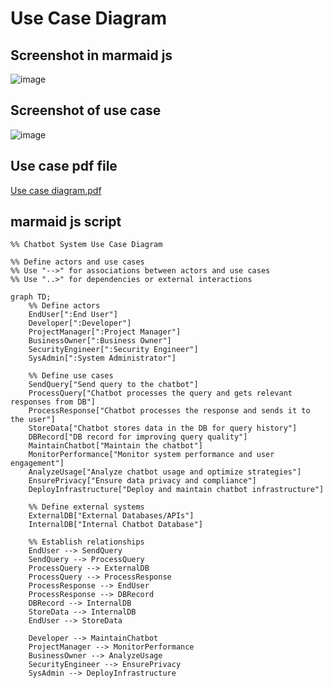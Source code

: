 # Use Case Diagram
## Screenshot in marmaid js
![image](https://github.com/user-attachments/assets/fb44c842-c8dd-4a0a-ac32-3578f476f954)

## Screenshot of use case 
![image](https://github.com/user-attachments/assets/a897e331-18e2-4d14-9d13-05980cdb1184)

## Use case pdf file
[Use case diagram.pdf](https://github.com/user-attachments/files/19275694/Use.case.diagram.pdf)

## marmaid js script
```%% UML Use Case Diagram in Mermaid.js
%% Chatbot System Use Case Diagram

%% Define actors and use cases
%% Use "-->" for associations between actors and use cases
%% Use "..>" for dependencies or external interactions

graph TD;
    %% Define actors
    EndUser[":End User"]
    Developer[":Developer"]
    ProjectManager[":Project Manager"]
    BusinessOwner[":Business Owner"]
    SecurityEngineer[":Security Engineer"]
    SysAdmin[":System Administrator"]
    
    %% Define use cases
    SendQuery["Send query to the chatbot"]
    ProcessQuery["Chatbot processes the query and gets relevant responses from DB"]
    ProcessResponse["Chatbot processes the response and sends it to the user"]
    StoreData["Chatbot stores data in the DB for query history"]
    DBRecord["DB record for improving query quality"]
    MaintainChatbot["Maintain the chatbot"]
    MonitorPerformance["Monitor system performance and user engagement"]
    AnalyzeUsage["Analyze chatbot usage and optimize strategies"]
    EnsurePrivacy["Ensure data privacy and compliance"]
    DeployInfrastructure["Deploy and maintain chatbot infrastructure"]
    
    %% Define external systems
    ExternalDB["External Databases/APIs"]
    InternalDB["Internal Chatbot Database"]
    
    %% Establish relationships
    EndUser --> SendQuery
    SendQuery --> ProcessQuery
    ProcessQuery --> ExternalDB
    ProcessQuery --> ProcessResponse
    ProcessResponse --> EndUser
    ProcessResponse --> DBRecord
    DBRecord --> InternalDB
    StoreData --> InternalDB
    EndUser --> StoreData
    
    Developer --> MaintainChatbot
    ProjectManager --> MonitorPerformance
    BusinessOwner --> AnalyzeUsage
    SecurityEngineer --> EnsurePrivacy
    SysAdmin --> DeployInfrastructure
```
